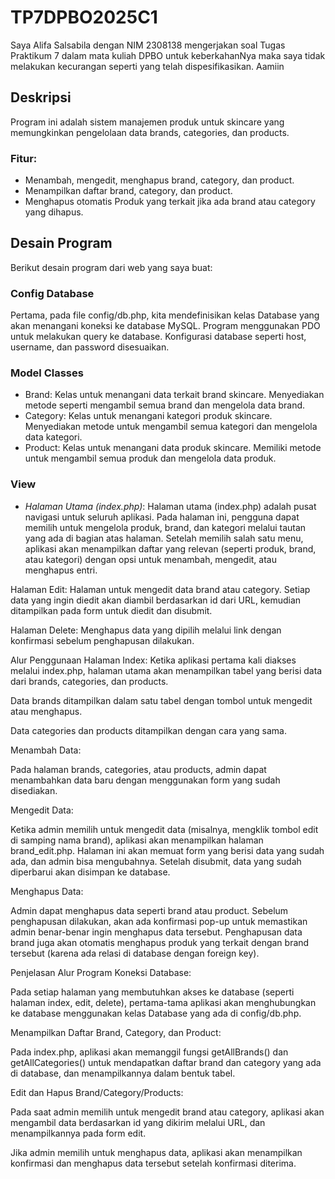# TP7DPBO2025C1
Saya Alifa Salsabila dengan NIM 2308138 mengerjakan soal Tugas Praktikum 7 dalam mata kuliah DPBO untuk keberkahanNya maka saya tidak melakukan kecurangan seperti yang telah dispesifikasikan. Aamiin

## Deskripsi
Program ini adalah sistem manajemen produk untuk skincare yang memungkinkan pengelolaan data brands, categories, dan products.

### Fitur:
- Menambah, mengedit, menghapus brand, category, dan product.
- Menampilkan daftar brand, category, dan product.
- Menghapus otomatis Produk yang terkait jika ada brand atau category yang dihapus.

## Desain Program
Berikut desain program dari web yang saya buat:

### Config Database
Pertama, pada file config/db.php, kita mendefinisikan kelas Database yang akan menangani koneksi ke database MySQL. Program menggunakan PDO untuk melakukan query ke database. Konfigurasi database seperti host, username, dan password disesuaikan.

### Model Classes
- Brand: Kelas untuk menangani data terkait brand skincare. Menyediakan metode seperti mengambil semua brand dan mengelola data brand.
- Category: Kelas untuk menangani kategori produk skincare. Menyediakan metode untuk mengambil semua kategori dan mengelola data kategori.
- Product: Kelas untuk menangani data produk skincare. Memiliki metode untuk mengambil semua produk dan mengelola data produk.

### View
- *Halaman Utama (index.php)*: Halaman utama (index.php) adalah pusat navigasi untuk seluruh aplikasi. Pada halaman ini, pengguna dapat memilih untuk mengelola produk, brand, dan kategori melalui tautan yang ada di bagian atas halaman. Setelah memilih salah satu menu, aplikasi akan menampilkan daftar yang relevan (seperti produk, brand, atau kategori) dengan opsi untuk menambah, mengedit, atau menghapus entri.

Halaman Edit: Halaman untuk mengedit data brand atau category. Setiap data yang ingin diedit akan diambil berdasarkan id dari URL, kemudian ditampilkan pada form untuk diedit dan disubmit.

Halaman Delete: Menghapus data yang dipilih melalui link dengan konfirmasi sebelum penghapusan dilakukan.

Alur Penggunaan
Halaman Index: Ketika aplikasi pertama kali diakses melalui index.php, halaman utama akan menampilkan tabel yang berisi data dari brands, categories, dan products.

Data brands ditampilkan dalam satu tabel dengan tombol untuk mengedit atau menghapus.

Data categories dan products ditampilkan dengan cara yang sama.

Menambah Data:

Pada halaman brands, categories, atau products, admin dapat menambahkan data baru dengan menggunakan form yang sudah disediakan.

Mengedit Data:

Ketika admin memilih untuk mengedit data (misalnya, mengklik tombol edit di samping nama brand), aplikasi akan menampilkan halaman brand_edit.php. Halaman ini akan memuat form yang berisi data yang sudah ada, dan admin bisa mengubahnya. Setelah disubmit, data yang sudah diperbarui akan disimpan ke database.

Menghapus Data:

Admin dapat menghapus data seperti brand atau product. Sebelum penghapusan dilakukan, akan ada konfirmasi pop-up untuk memastikan admin benar-benar ingin menghapus data tersebut. Penghapusan data brand juga akan otomatis menghapus produk yang terkait dengan brand tersebut (karena ada relasi di database dengan foreign key).

Penjelasan Alur Program
Koneksi Database:

Pada setiap halaman yang membutuhkan akses ke database (seperti halaman index, edit, delete), pertama-tama aplikasi akan menghubungkan ke database menggunakan kelas Database yang ada di config/db.php.

Menampilkan Daftar Brand, Category, dan Product:

Pada index.php, aplikasi akan memanggil fungsi getAllBrands() dan getAllCategories() untuk mendapatkan daftar brand dan category yang ada di database, dan menampilkannya dalam bentuk tabel.

Edit dan Hapus Brand/Category/Products:

Pada saat admin memilih untuk mengedit brand atau category, aplikasi akan mengambil data berdasarkan id yang dikirim melalui URL, dan menampilkannya pada form edit.

Jika admin memilih untuk menghapus data, aplikasi akan menampilkan konfirmasi dan menghapus data tersebut setelah konfirmasi diterima.


